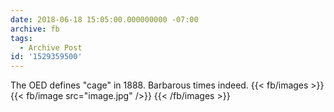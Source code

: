 ```yaml
---
date: 2018-06-18 15:05:00.000000000 -07:00
archive: fb
tags: 
  - Archive Post
id: '1529359500'
---
```


The OED defines "cage" in 1888. Barbarous times indeed.
{{< fb/images >}}
{{< fb/image src="image.jpg" />}}
{{< /fb/images >}}
